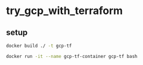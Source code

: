 # try_gcp_with_terraform

## setup

```bash
docker build ./ -t gcp-tf
```

```bash
docker run -it --name gcp-tf-container gcp-tf bash
```